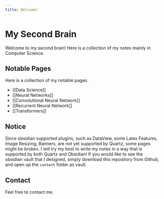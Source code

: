 ```yaml
---
title: Welcome!
---
```

# My Second Brain

Welcome to my second brain! Here is a collection of my notes mainly in Computer Science. 

## Notable Pages
Here is a collection of my notable pages.
- [[Data Science]]
- [[Neural Networks]]
- [[Convolutional Neural Network]]
- [[Recurrent Neural Network]]
- [[Transformers]]
## Notice
Since obsidian supported plugins, such as DataView, some Latex Features, Image Resizing, Banners, are not yet supported by Quartz, some pages might be broken. I will try my best to write my notes in a way that is supported by both Quartz and Obsidian! If you would like to see the obsidian vault that I designed, simply download this repository from Github, and open up the `content` folder as vault.

## Contact
Feel free to contact me.



